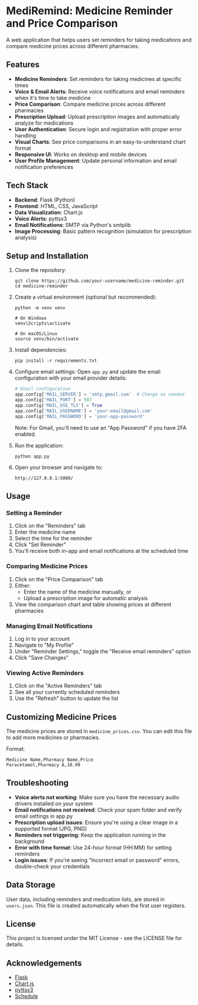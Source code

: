 # MediRemind: Medicine Reminder and Price Comparison

A web application that helps users set reminders for taking medications and compare medicine prices across different pharmacies.

## Features

- **Medicine Reminders**: Set reminders for taking medicines at specific times
- **Voice & Email Alerts**: Receive voice notifications and email reminders when it's time to take medicine
- **Price Comparison**: Compare medicine prices across different pharmacies
- **Prescription Upload**: Upload prescription images and automatically analyze for medications
- **User Authentication**: Secure login and registration with proper error handling
- **Visual Charts**: See price comparisons in an easy-to-understand chart format
- **Responsive UI**: Works on desktop and mobile devices
- **User Profile Management**: Update personal information and email notification preferences

## Tech Stack

- **Backend**: Flask (Python)
- **Frontend**: HTML, CSS, JavaScript
- **Data Visualization**: Chart.js
- **Voice Alerts**: pyttsx3
- **Email Notifications**: SMTP via Python's smtplib
- **Image Processing**: Basic pattern recognition (simulation for prescription analysis)

## Setup and Installation

1. Clone the repository:
   ```
   git clone https://github.com/your-username/medicine-reminder.git
   cd medicine-reminder
   ```

2. Create a virtual environment (optional but recommended):
   ```
   python -m venv venv
   
   # On Windows
   venv\Scripts\activate
   
   # On macOS/Linux
   source venv/bin/activate
   ```

3. Install dependencies:
   ```
   pip install -r requirements.txt
   ```

4. Configure email settings:
   Open `app.py` and update the email configuration with your email provider details:
   ```python
   # Email configuration
   app.config['MAIL_SERVER'] = 'smtp.gmail.com'  # Change as needed
   app.config['MAIL_PORT'] = 587
   app.config['MAIL_USE_TLS'] = True
   app.config['MAIL_USERNAME'] = 'your-email@gmail.com'
   app.config['MAIL_PASSWORD'] = 'your-app-password'
   ```
   Note: For Gmail, you'll need to use an "App Password" if you have 2FA enabled.

5. Run the application:
   ```
   python app.py
   ```

6. Open your browser and navigate to:
   ```
   http://127.0.0.1:5000/
   ```

## Usage

### Setting a Reminder

1. Click on the "Reminders" tab
2. Enter the medicine name
3. Select the time for the reminder
4. Click "Set Reminder"
5. You'll receive both in-app and email notifications at the scheduled time

### Comparing Medicine Prices

1. Click on the "Price Comparison" tab
2. Either:
   - Enter the name of the medicine manually, or
   - Upload a prescription image for automatic analysis
3. View the comparison chart and table showing prices at different pharmacies

### Managing Email Notifications

1. Log in to your account
2. Navigate to "My Profile"
3. Under "Reminder Settings," toggle the "Receive email reminders" option
4. Click "Save Changes"

### Viewing Active Reminders

1. Click on the "Active Reminders" tab
2. See all your currently scheduled reminders
3. Use the "Refresh" button to update the list

## Customizing Medicine Prices

The medicine prices are stored in `medicine_prices.csv`. You can edit this file to add more medicines or pharmacies.

Format:
```
Medicine Name,Pharmacy Name,Price
Paracetamol,Pharmacy A,10.99
```

## Troubleshooting

- **Voice alerts not working**: Make sure you have the necessary audio drivers installed on your system
- **Email notifications not received**: Check your spam folder and verify email settings in app.py
- **Prescription upload issues**: Ensure you're using a clear image in a supported format (JPG, PNG)
- **Reminders not triggering**: Keep the application running in the background
- **Error with time format**: Use 24-hour format (HH:MM) for setting reminders
- **Login issues**: If you're seeing "Incorrect email or password" errors, double-check your credentials

## Data Storage

User data, including reminders and medication lists, are stored in `users.json`. This file is created automatically when the first user registers.

## License

This project is licensed under the MIT License - see the LICENSE file for details.

## Acknowledgements

- [Flask](https://flask.palletsprojects.com/)
- [Chart.js](https://www.chartjs.org/)
- [pyttsx3](https://github.com/nateshmbhat/pyttsx3)
- [Schedule](https://github.com/dbader/schedule) 